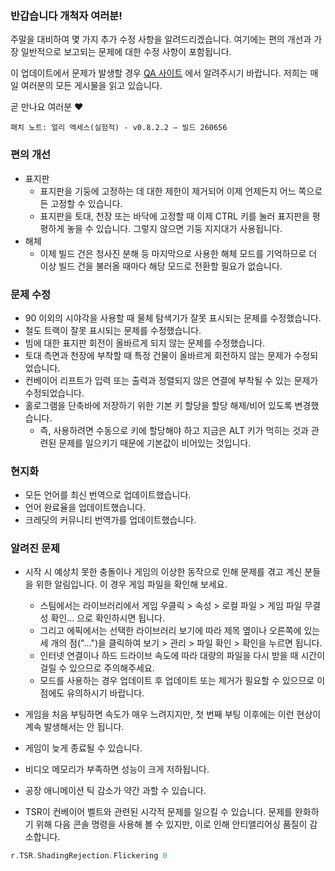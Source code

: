 ### 반갑습니다 개척자 여러분!

주말을 대비하여 몇 가지 추가 수정 사항을 알려드리겠습니다. 여기에는 편의 개선과 가장 일반적으로 보고되는 문제에 대한 수정 사항이 포함됩니다.

이 업데이트에서 문제가 발생할 경우 [QA 사이트](https://questions.satisfactorygame.com/) 에서 알려주시기 바랍니다. 저희는 매일 여러분의 모든 게시물을 읽고 있습니다.

곧 만나요 여러분 ❤️

```
패치 노트: 얼리 액세스(실험적) - v0.8.2.2 – 빌드 260656
```

### 편의 개선
- 표지판
   - 표지판을 기둥에 고정하는 데 대한 제한이 제거되어 이제 언제든지 어느 쪽으로든 고정할 수 있습니다.
   - 표지판을 토대, 천장 또는 바닥에 고정할 때 이제 CTRL 키를 눌러 표지판을 평평하게 놓을 수 있습니다. 그렇지 않으면 기둥 지지대가 사용됩니다.
- 해체
   - 이제 빌드 건은 청사진 분해 등 마지막으로 사용한 해체 모드를 기억하므로 더 이상 빌드 건을 불러올 때마다 해당 모드로 전환할 필요가 없습니다.

### 문제 수정
- 90 이외의 시야각을 사용할 때 물체 탐색기가 잘못 표시되는 문제를 수정했습니다.
- 철도 트랙이 잘못 표시되는 문제를 수정했습니다.
- 빔에 대한 표지판 회전이 올바르게 되지 않는 문제를 수정했습니다.
- 토대 측면과 천장에 부착할 때 특정 건물이 올바르게 회전하지 않는 문제가 수정되었습니다.
- 컨베이어 리프트가 입력 또는 출력과 정렬되지 않은 연결에 부착될 수 있는 문제가 수정되었습니다.
- 홀로그램을 단축바에 저장하기 위한 기본 키 할당을 할당 해제/비어 있도록 변경했습니다.
   - 즉, 사용하려면 수동으로 키에 할당해야 하고 지금은 ALT 키가 먹히는 것과 관련된 문제를 일으키기 때문에 기본값이 비어있는 것입니다.

### 현지화
- 모든 언어를 최신 번역으로 업데이트했습니다.
- 언어 완료율을 업데이트했습니다.
- 크레딧의 커뮤니티 번역가를 업데이트했습니다.

### 알려진 문제
- 시작 시 예상치 못한 충돌이나 게임의 이상한 동작으로 인해 문제를 겪고 계신 분들을 위한 알림입니다. 이 경우 게임 파일을 확인해 보세요.
   - 스팀에서는 라이브러리에서 게임 우클릭 > 속성 > 로컬 파일 > 게임 파일 무결성 확인... 으로 확인하시면 됩니다.
   - 그리고 에픽에서는 선택한 라이브러리 보기에 따라 제목 옆이나 오른쪽에 있는 세 개의 점("...")을 클릭하여 보기 > 관리 > 파일 확인 > 확인을 누르면 됩니다.
   - 인터넷 연결이나 하드 드라이브 속도에 따라 대량의 파일을 다시 받을 때 시간이 걸릴 수 있으므로 주의해주세요.
   - 모드를 사용하는 경우 업데이트 후 업데이트 또는 제거가 필요할 수 있으므로 이 점에도 유의하시기 바랍니다.

- 게임을 처음 부팅하면 속도가 매우 느려지지만, 첫 번째 부팅 이후에는 이런 현상이 계속 발생해서는 안 됩니다.
- 게임이 늦게 종료될 수 있습니다.
- 비디오 메모리가 부족하면 성능이 크게 저하됩니다.
- 공장 애니메이션 틱 감소가 약간 과할 수 있습니다.
- TSR이 컨베이어 벨트와 관련된 시각적 문제를 일으킬 수 있습니다. 문제를 완화하기 위해 다음 콘솔 명령을 사용해 볼 수 있지만, 이로 인해 안티앨리어싱 품질이 감소합니다.
```cpp
r.TSR.ShadingRejection.Flickering 0
```